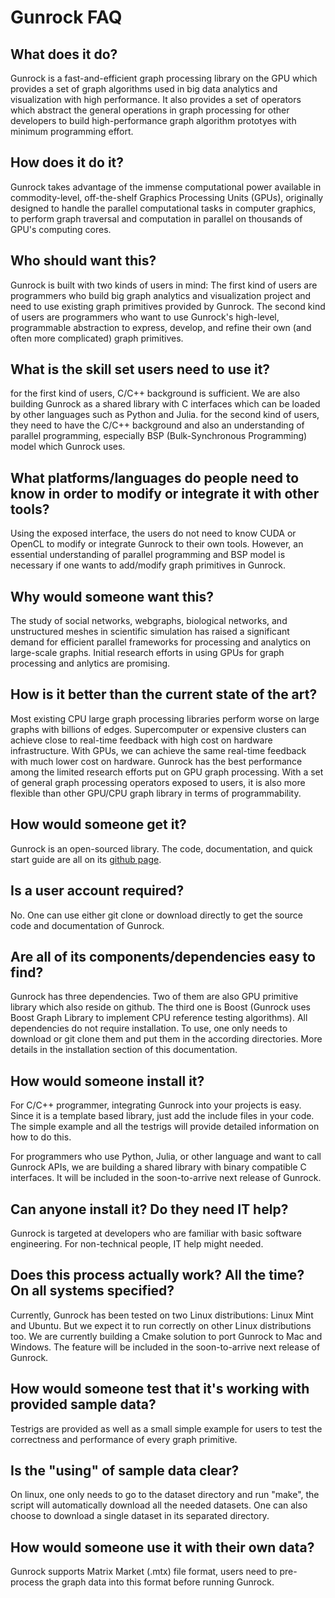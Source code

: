 Gunrock FAQ
===========

What does it do?
----------------

Gunrock is a fast-and-efficient graph processing library on the GPU which
provides a set of graph algorithms used in big data analytics and visualization
with high performance.  It also provides a set of operators which abstract the
general operations in graph processing for other developers to build
high-performance graph algorithm prototyes with minimum programming effort.

How does it do it?
-----------------

Gunrock takes advantage of the immense computational power available in
commodity-level, off-the-shelf Graphics Processing Units (GPUs), originally
designed to handle the parallel computational tasks in computer graphics, to
perform graph traversal and computation in parallel on thousands of GPU's
computing cores.

Who should want this?
---------------------

Gunrock is built with two kinds of users in mind: The first kind of users are
programmers who build big graph analytics and visualization project and need to
use existing graph primitives provided by Gunrock.  The second kind of users
are programmers who want to use Gunrock's high-level, programmable abstraction
to express, develop, and refine their own (and often more complicated) graph
primitives.
    
What is the skill set users need to use it?
-------------------------------------------

for the first kind of users, C/C++ background is sufficient. We are also
building Gunrock as a shared library with C interfaces which can be loaded by
other languages such as Python and Julia.  for the second kind of users, they
need to have the C/C++ background and also an understanding of parallel
programming, especially BSP (Bulk-Synchronous Programming) model which Gunrock
uses.

What platforms/languages do people need to know in order to modify or integrate it with other tools?
----------------------------------------------------------------------------------------------------

Using the exposed interface, the users do not need to know CUDA or OpenCL to
modify or integrate Gunrock to their own tools. However, an essential
understanding of parallel programming and BSP model is necessary if one wants
to add/modify graph primitives in Gunrock.

Why would someone want this?
----------------------------

The study of social networks, webgraphs, biological networks, and unstructured
meshes in scientific simulation has raised a significant demand for efficient
parallel frameworks for processing and analytics on large-scale graphs. Initial
research efforts in using GPUs for graph processing and anlytics are promising.

How is it better than the current state of the art?
---------------------------------------------------

Most existing CPU large graph processing libraries perform worse on large
graphs with billions of edges. Supercomputer or expensive clusters can achieve
close to real-time feedback with high cost on hardware infrastructure. With
GPUs, we can achieve the same real-time feedback with much lower cost on
hardware. Gunrock has the best performance among the limited research efforts
put on GPU graph processing. With a set of general graph processing operators
exposed to users, it is also more flexible than other GPU/CPU graph library in
terms of programmability.

How would someone get it?
-------------------------

Gunrock is an open-sourced library. The code, documentation, and quick start
guide are all on its [github page](gunrock.github.io).
    
Is a user account required?
---------------------------

No. One can use either git clone or download directly to get the source code
and documentation of Gunrock.

Are all of its components/dependencies easy to find?
----------------------------------------------------

Gunrock has three dependencies. Two of them are also GPU primitive library which
also reside on github. The third one is Boost (Gunrock uses Boost Graph Library
to implement CPU reference testing algorithms). All dependencies do not require
installation. To use, one only needs to download or git clone them and put them
in the according directories. More details in the installation section of this
documentation.

How would someone install it?
-----------------------------

For C/C++ programmer, integrating Gunrock into your projects is easy. Since it
is a template based library, just add the include files in your code. The
simple example and all the testrigs will provide detailed information on how to
do this.

For programmers who use Python, Julia, or other language and want to call
Gunrock APIs, we are building a shared library with binary compatible
C interfaces. It will be included in the soon-to-arrive next release of
Gunrock.

Can anyone install it? Do they need IT help?
--------------------------------------------

Gunrock is targeted at developers who are familiar with basic software
engineering. For non-technical people, IT help might needed.

Does this process actually work? All the time? On all systems specified?
------------------------------------------------------------------------
Currently, Gunrock has been tested on two Linux distributions: Linux Mint and
Ubuntu. But we expect it to run correctly on other Linux distributions too.
We are currently building a Cmake solution to port Gunrock to Mac and Windows.
The feature will be included in the soon-to-arrive next release of Gunrock.

How would someone test that it's working with provided sample data?
-------------------------------------------------------------------

Testrigs are provided as well as a small simple example for users to test the
correctness and performance of every graph primitive. 

Is the "using" of sample data clear?
------------------------------------

On linux, one only needs to go to the dataset directory and run "make", the
script will automatically download all the needed datasets. One can also choose
to download a single dataset in its separated directory.

How would someone use it with their own data?
---------------------------------------------

Gunrock supports Matrix Market (.mtx) file format, users need to pre-process
the graph data into this format before running Gunrock.
